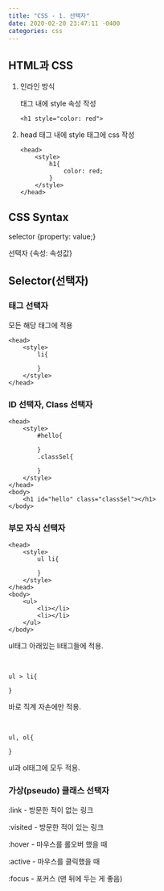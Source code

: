 ```yaml
---
title: "CSS - 1. 선택자"
date: 2020-02-20 23:47:11 -0400
categories: css
---
```


## HTML과 CSS

1. 인라인 방식

    태그 내에 style 속성 작성

    ```
    <h1 style="color: red">
    ```
2. head 태그 내에 style 태그에 css 작성

    ```
    <head>
        <style>
            h1{
                color: red;
            }
        </style>
    </head>
    ```

## CSS Syntax

selector {property: value;}

선택자 {속성: 속성값}


## Selector(선택자)

### 태그 선택자

모든 해당 태그에 적용
```
<head>
    <style>
        li{

        }
    </style>
</head>
```

### ID 선택자, Class 선택자

```
<head>
    <style>
        #hello{

        }
        .classSel{
            
        }
    </style>
</head>
<body>
    <h1 id="hello" class="classSel"></h1>
</body>
```

### 부모 자식 선택자

```
<head>
    <style>
        ul li{

        }
    </style>
</head>
<body>
    <ul>
        <li></li>
        <li></li>
    </ul>
</body>
```
ul태그 아래있는 li태그들에 적용.

<br/>

``` 
ul > li{

}
```
바로 직계 자손에만 적용.

<br/>

```
ul, ol{

}
```
ul과 ol태그에 모두 적용.

### 가상(pseudo) 클래스 선택자

:link - 방문한 적이 없는 링크

:visited - 방문한 적이 있는 링크

:hover - 마우스를 롤오버 했을 때

:active - 마우스를 클릭했을 때

:focus - 포커스 (맨 뒤에 두는 게 좋음)
